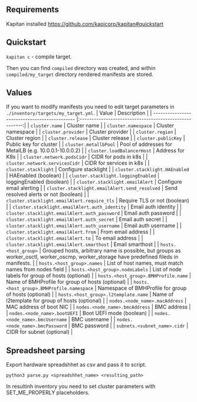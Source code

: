 ## Requirements
Kapitan installed https://github.com/kapicorp/kapitan#quickstart

## Quickstart
`kapitan c` - compile target.

Then you can find `compiled` directory was created, and within `compiled/my_target` directory rendered manifests are stored.

## Values

If you want to modify manifests you need to edit target parameters in `./inventory/targets/my_target.yml`.
| Value                                         | Description                                            |
| --------------------------------------------- |:------------------------------------------------------:|
| `cluster.name`                                | Cluster name                                           |
| `cluster.namespace`                           | Cluster namespace                                      |
| `cluster.provider`                            | Cluster provider                                       |
| `cluster.region`                              | Cluster region                                         |
| `cluster.release`                             | Cluster release                                        |
| `cluster.publicKey`                           | Public key for cluster                                 |
| `cluster.metallbPool`                         | Pool of addresses for MetalLB (e.g. 10.0.0.1-10.0.0.2) |
| `cluster.loadBalancerHost`                    | Address for K8s                                        |
| `cluster.network.podsCidr`                    | CIDR for pods in k8s                                   |
| `cluster.network.servicesCidr`                | CIDR for services in k8s                               |
| `cluster.stacklight`                          | Configure stacklight                                   |
| `cluster.stacklight.HAEnabled`                | HAEnabled (boolean)                                    |
| `cluster.stacklight.loggingEnabled`           | loggingEnabled (boolean)                               |
| `cluster.stacklight.emailAlert`               | Configure email alerting                               |
| `cluster.stacklight.emailAlert.send_resolved` | Send resolved alerts or not (boolean)                  |
| `cluster.stacklight.emailAlert.require_tls`   | Require TLS or not (boolean)                           |
| `cluster.stacklight.emailAlert.auth_identity` | Email auth identity                                    |
| `cluster.stacklight.emailAlert.auth_password` | Email auth password                                    |
| `cluster.stacklight.emailAlert.auth_secret`   | Email auth secret                                      |
| `cluster.stacklight.emailAlert.auth_username` | Email auth username                                    |
| `cluster.stacklight.emailAlert.from`          | From email address                                     |
| `cluster.stacklight.emailAlert.to`            | To email address                                       |
| `cluster.stacklight.emailAlert.smarthost`     | Email smarthost                                        |
| `hosts.<host_group>`                          | Grouped hosts, arbitrary name is possible, but groups as worker_osctl, worker_oscmp, worker_storage have predefined fileds in manifests.                          |
| `hosts.<host_group>.names`                    | List of host names, must match names from nodes field  |
| `hosts.<host_group>.nodeLabels`               | List of node labels for group of hosts (optional)      |
| `hosts.<host_group>.BMHProfile.name`          | Name of BMHProfile for group of hosts (optional)       |
| `hosts.<host_group>.BMHProfile.namespace`     | Namespace of BMHProfile for group of hosts (optional)  |
| `hosts.<host_group>.l2template.name`          | Name of l2template for group of hosts (optional)       |
| `nodes.<node_name>.macAddress`                | MAC address of boot NIC                                |
| `nodes.<node_name>.bmcAddress`                | BMC address                                            |
| `nodes.<node_name>.bootUEFI`                  | Boot UEFI mode (boolean)                               |
| `nodes.<node_name>.bmcUsername`               | BMC username                                           |
| `nodes.<node_name>.bmcPassword`               | BMC password                                           |
| `subnets.<subnet_name>.cidr`                  | CIDR for subnet (optional)                             |


## Spreadsheet parsing
Export hardware spreadshhet as csv and pass it to script.

`python3 parse.py <spreadshhet_name> <resulting_path>`

In resultinh inventory you need to set cluster parameters with SET_ME_PROPERLY placeholders.
